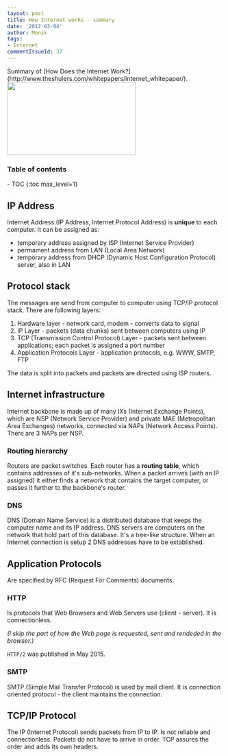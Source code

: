 ```yaml
---
layout: post
title: How Internet works - summary
date: '2017-03-04'
author: Monik
tags:
- Internet
commentIssueId: 37
---
```

<div class="bg-info panel-body" markdown="1">
Summary of [How Does the Internet Work?](http://www.theshulers.com/whitepapers/internet_whitepaper/).
</div>

<img src="http://www.snipe.net/wp-content/uploads/2013/07/maxresdefault.jpg" height="170" width="300"/>


<h3>Table of contents</h3>
- TOC
{:toc max_level=1}

## IP Address

Internet Address (IP Address, Internet Protocol Address) is **unique** to each computer. It can be assigned as:

- temporary address assigned by ISP (Internet Service Provider)
- permament address from LAN (Local Area Network)
- temporary address from DHCP (Dynamic Host Configuration Protocol) server, also in LAN

## Protocol stack

The messages are send from computer to computer using TCP/IP protocol stack. There are following layers:

1. Hardware layer - network card, modem - converts data to signal
2. IP Layer - packets (data chunks) sent between computers using IP
3. TCP (Transmission Control Protocol) Layer - packets sent between applications; each packet is assigned a port number
4. Application Protocols Layer - application protocols, e.g. WWW, SMTP, FTP

The data is split into packets and packets are directed using ISP routers.

## Internet infrastructure

Internet backbone is made up of many IXs (Internet Exchange Points), which are NSP (Network Service Provider) and private MAE (Metropolitan Area Exchanges) networks, connected via NAPs (Network Access Points). There are 3 NAPs per NSP.

### Routing hierarchy

Routers are packet switches. Each router has a **routing table**, which contains addresses of it's sub-networks. When a packet arrives (with an IP assigned) it either finds a network that contains the target computer, or passes it further to the backbone's router.

### DNS

DNS (Domain Name Service) is a distributed database that keeps the computer name and its IP address. DNS servers are computers on the network that hold part of this database. It's a tree-like structure. When an Internet connection is setup 2 DNS addresses have to be extablished.

## Application Protocols

Are specified by RFC (Request For Comments) documents.

### HTTP

Is protocols that Web Browsers and Web Servers use (client - server). It is connectionless.

_(I skip the part of how the Web page is requested, sent and rendeded in the browser.)_

`HTTP/2` was published in May 2015.

### SMTP

SMTP (Simple Mail Transfer Protocol) is used by mail client. It is connection oriented protocol - the client maintains the connection.

## TCP/IP Protocol

The IP (Internet Protocol) sends packets from IP to IP. Is not reliable and connectionless. Packets do not have to arrive in order. TCP assures the order and adds its own headers.
